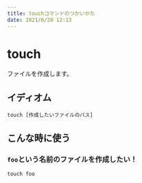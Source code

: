 ```yaml
---
title: touchコマンドのつかいかた
date: 2021/6/20 12:13
---
```


# touch

ファイルを作成します。

## イディオム

```
touch [作成したいファイルのパス]
```

## こんな時に使う

### `foo`という名前のファイルを作成したい！

```
touch foo
```